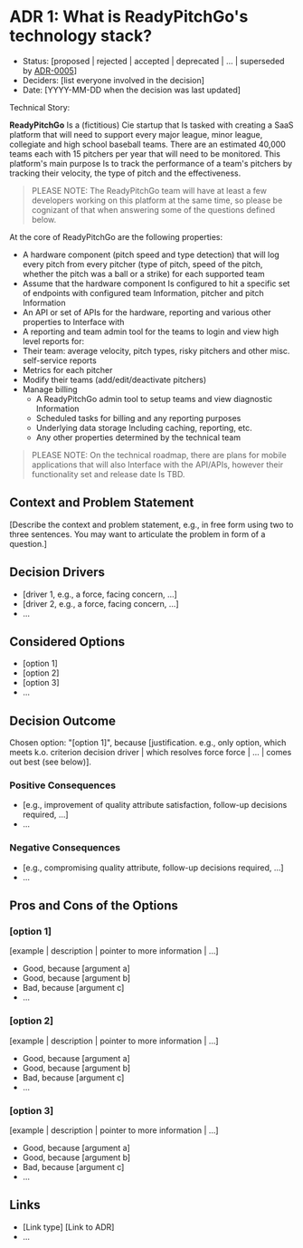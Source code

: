# ADR 1: What is ReadyPitchGo's technology stack?

* Status: [proposed | rejected | accepted | deprecated | … | superseded by [ADR-0005](0005-example.md)] <!-- optional -->
* Deciders: [list everyone involved in the decision] <!-- optional -->
* Date: [YYYY-MM-DD when the decision was last updated] <!-- optional -->

Technical Story: 

**ReadyPitchGo** Is a (fictitious) Cie startup that Is tasked with creating a SaaS platform that will need to support every major league, minor league, collegiate and high school baseball teams. There are an estimated 40,000 teams each with 15 pitchers per year that will need to be monitored. This platform's main purpose Is to track the performance of a team's pitchers by tracking their velocity, the type of pitch and the effectiveness.
 
> PLEASE NOTE: The ReadyPitchGo team will have at least a few developers working on this platform at the same time, so please be cognizant of that when answering some of the questions defined below.
 
At the core of ReadyPitchGo are the following properties:
 
* A hardware component (pitch speed and type detection) that will log every pitch from every pitcher (type of pitch, speed of the pitch, whether the pitch was a ball or a strike) for each supported team
* Assume that the hardware component Is configured to hit a specific set of endpoints with configured team Information, pitcher and pitch Information
* An API or set of APIs for the hardware, reporting and various other properties to Interface with
* A reporting and team admin tool for the teams to login and view high level reports for:
* Their team: average velocity, pitch types, risky pitchers and other misc. self-service reports
* Metrics for each pitcher
* Modify their teams (add/edit/deactivate pitchers)
* Manage billing
	* A ReadyPitchGo admin tool to setup teams and view diagnostic Information
	* Scheduled tasks for billing and any reporting purposes
	* Underlying data storage Including caching, reporting, etc.
	* Any other properties determined by the technical team

> PLEASE NOTE: On the technical roadmap, there are plans for mobile applications that will also Interface with the API/APIs, however their functionality set and release date Is TBD.

## Context and Problem Statement

[Describe the context and problem statement, e.g., in free form using two to three sentences. You may want to articulate the problem in form of a question.]

## Decision Drivers <!-- optional -->

* [driver 1, e.g., a force, facing concern, …]
* [driver 2, e.g., a force, facing concern, …]
* … <!-- numbers of drivers can vary -->

## Considered Options

* [option 1]
* [option 2]
* [option 3]
* … <!-- numbers of options can vary -->

## Decision Outcome

Chosen option: "[option 1]", because [justification. e.g., only option, which meets k.o. criterion decision driver | which resolves force force | … | comes out best (see below)].

### Positive Consequences <!-- optional -->

* [e.g., improvement of quality attribute satisfaction, follow-up decisions required, …]
* …

### Negative Consequences <!-- optional -->

* [e.g., compromising quality attribute, follow-up decisions required, …]
* …

## Pros and Cons of the Options <!-- optional -->

### [option 1]

[example | description | pointer to more information | …] <!-- optional -->

* Good, because [argument a]
* Good, because [argument b]
* Bad, because [argument c]
* … <!-- numbers of pros and cons can vary -->

### [option 2]

[example | description | pointer to more information | …] <!-- optional -->

* Good, because [argument a]
* Good, because [argument b]
* Bad, because [argument c]
* … <!-- numbers of pros and cons can vary -->

### [option 3]

[example | description | pointer to more information | …] <!-- optional -->

* Good, because [argument a]
* Good, because [argument b]
* Bad, because [argument c]
* … <!-- numbers of pros and cons can vary -->

## Links <!-- optional -->

* [Link type] [Link to ADR] <!-- example: Refined by [ADR-0005](0005-example.md) -->
* … <!-- numbers of links can vary -->
